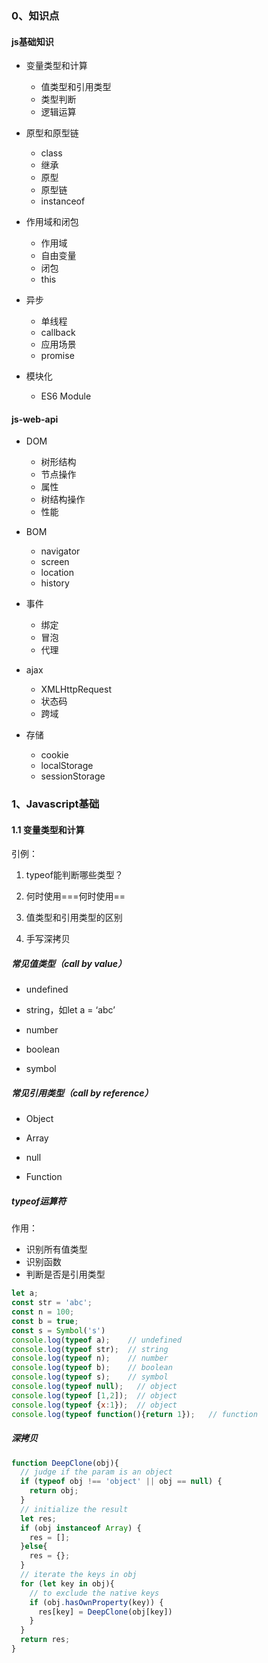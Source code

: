 ### 0、知识点

#### js基础知识

- 变量类型和计算
  - 值类型和引用类型
  - 类型判断
  - 逻辑运算

- 原型和原型链
  - class
  - 继承
  - 原型
  - 原型链
  - instanceof

- 作用域和闭包
  - 作用域
  - 自由变量
  - 闭包
  - this

- 异步
  - 单线程
  - callback
  - 应用场景
  - promise

- 模块化
  - ES6 Module

#### js-web-api

- DOM
  - 树形结构
  - 节点操作
  - 属性
  - 树结构操作
  - 性能

- BOM
  - navigator
  - screen
  - location
  - history

- 事件
  - 绑定
  - 冒泡
  - 代理

- ajax
  - XMLHttpRequest
  - 状态码
  - 跨域

- 存储
  - cookie
  - localStorage
  - sessionStorage



### 1、Javascript基础

#### 1.1 变量类型和计算

引例：

1. typeof能判断哪些类型？

2. 何时使用===何时使用==
3. 值类型和引用类型的区别
4. 手写深拷贝

##### 常见值类型（call by value）

- undefined
- string，如let a = ‘abc’

- number
- boolean
- symbol

##### 常见引用类型（call by reference）

- Object
- Array
- null

- Function

##### typeof运算符

作用：

- 识别所有值类型
- 识别函数
- 判断是否是引用类型

```javascript
let a;
const str = 'abc';
const n = 100;
const b = true;
const s = Symbol('s')
console.log(typeof a);    // undefined
console.log(typeof str);  // string
console.log(typeof n);    // number
console.log(typeof b);    // boolean
console.log(typeof s);    // symbol
console.log(typeof null);   // object
console.log(typeof [1,2]);  // object
console.log(typeof {x:1});  // object
console.log(typeof function(){return 1});   // function
```

##### 深拷贝

```javascript
function DeepClone(obj){
  // judge if the param is an object
  if (typeof obj !== 'object' || obj == null) {
    return obj;
  }
  // initialize the result
  let res;
  if (obj instanceof Array) {
    res = [];
  }else{
    res = {};
  }
  // iterate the keys in obj
  for (let key in obj){
    // to exclude the native keys
    if (obj.hasOwnProperty(key)) {
      res[key] = DeepClone(obj[key])
    }
  }
  return res;
}
```

